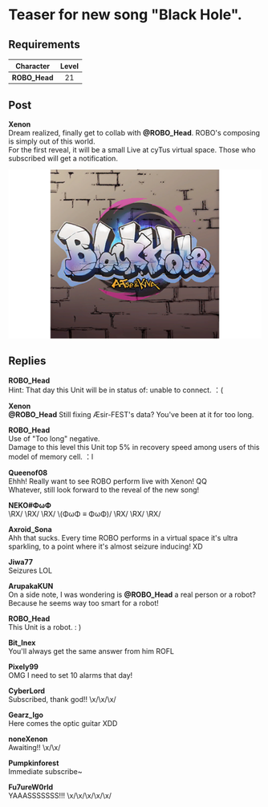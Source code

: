 # Teaser for new song "Black Hole".
## Requirements
|  Character  |Level|
|-------------|:---:|
|**ROBO_Head**| 21  |

## Post
**Xenon**<br>
Dream realized, finally get to collab with **@ROBO\_Head**. ROBO's composing is simply out of this world. <br>
For the first reveal, it will be a small Live at cyTus virtual space. Those who subscribed will get a notification. 

![x1001.png](./attachments/x1001.png)
## Replies
**ROBO_Head**<br>
Hint: That day this Unit will be in status of: unable to connect. ：(

**Xenon**<br>
**@ROBO\_Head** Still fixing Æsir\-FEST's data? You've been at it for too long. 

**ROBO_Head**<br>
Use of "Too long" negative. <br>
Damage to this level this Unit top 5% in recovery speed among users of this model of memory cell. ：l

**Queenof08**<br>
Ehhh! Really want to see ROBO perform live with Xenon! QQ<br>
Whatever, still look forward to the reveal of the new song!

**NEKO#ΦωΦ**<br>
\\RX/ \\RX/ \\RX/ \\(ΦωΦ ≡ ΦωΦ)/ \\RX/ \\RX/ \\RX/

**Axroid_Sona**<br>
Ahh that sucks. Every time ROBO performs in a virtual space it's ultra sparkling, to a point where it's almost seizure inducing! XD

**Jiwa77**<br>
Seizures LOL

**ArupakaKUN**<br>
On a side note, I was wondering is **@ROBO\_Head** a real person or a robot? Because he seems way too smart for a robot!

**ROBO_Head**<br>
This Unit is a robot. : )

**Bit_Inex**<br>
You'll always get the same answer from him ROFL

**Pixely99**<br>
OMG I need to set 10 alarms that day!

**CyberLord**<br>
Subscribed, thank god!! \\x/\\x/\\x/

**Gearz_Igo**<br>
Here comes the optic guitar XDD

**noneXenon**<br>
Awaiting!! \\x/\\x/

**Pumpkinforest**<br>
Immediate subscribe\~

**Fu7ureW0rld**<br>
YAAASSSSSSS!!! \\x/\\x/\\x/\\x/\\x/

